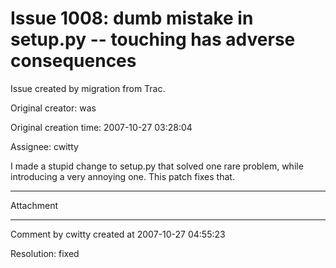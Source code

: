# Issue 1008: dumb mistake in setup.py -- touching has adverse consequences

Issue created by migration from Trac.

Original creator: was

Original creation time: 2007-10-27 03:28:04

Assignee: cwitty

I made a stupid change to setup.py that solved one rare problem, while introducing a very annoying one.  This patch fixes that. 


---

Attachment


---

Comment by cwitty created at 2007-10-27 04:55:23

Resolution: fixed
